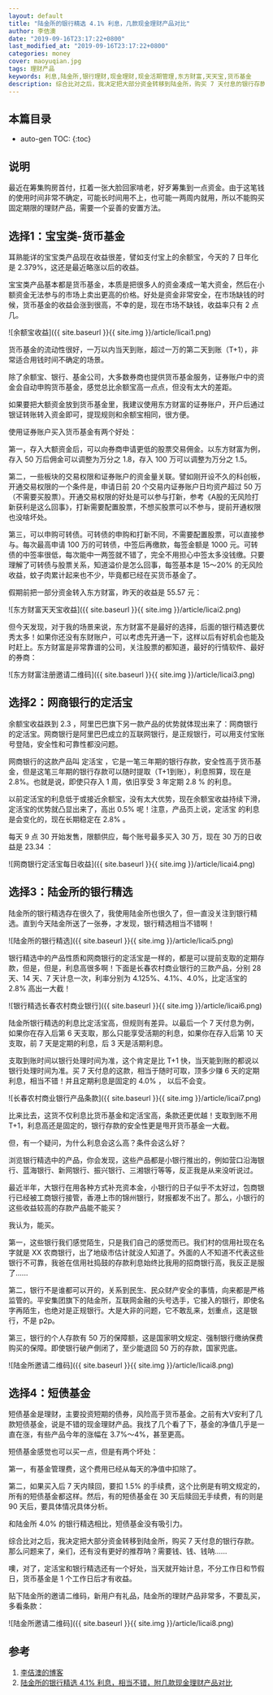 ```yaml
---
layout: default
title: "陆金所的银行精选 4.1% 利息，几款现金理财产品对比"
author: 李佶澳
date: "2019-09-16T23:17:22+0800"
last_modified_at: "2019-09-16T23:17:22+0800"
categories: money
cover: maoyuqian.jpg
tags: 理财产品
keywords: 利息,陆金所,银行理财,现金理财,现金活期管理,东方财富,天天宝,货币基金
description: 综合比对之后，我决定把大部分资金转移到陆金所，购买 7 天付息的银行存款。定活宝和银行精选还有一个好处，当天就开始计息，不分工作日和节假日，货币基金是 1 个工作日后才有收益
---
```


## 本篇目录

* auto-gen TOC:
{:toc}

## 说明

最近在筹集购房首付，扛着一张大脸回家啃老，好歹筹集到一点资金。由于这笔钱的使用时间非常不确定，可能长时间用不上，也可能一两周内就用，所以不能购买固定期限的理财产品，需要一个妥善的安置方法。

## 选择1：宝宝类-货币基金

耳熟能详的宝宝类产品现在收益很差，譬如支付宝上的余额宝，今天的 7 日年化是 2.379%，这还是最近略涨以后的收益。

宝宝类产品基本都是货币基金，本质是把很多人的资金凑成一笔大资金，然后在小额资金无法参与的市场上卖出更高的价格。好处是资金非常安全，在市场缺钱的时候，货币基金的收益会涨到很高，不幸的是，现在市场不缺钱，收益率只有 2 点几。


![余额宝收益]({{ site.baseurl }}{{ site.img }}/article/licai1.png)

货币基金的流动性很好，一万以内当天到账，超过一万的第二天到账（T+1），非常适合用钱时间不确定的场景。



除了余额宝、银行、基金公司，大多数券商也提供货币基金服务，证券账户中的资金会自动申购货币基金，感觉总比余额宝高一点点，但没有太大的差距。



如果要把大额资金放到货币基金里，我建议使用东方财富的证券账户，开户后通过银证转账转入资金即可，提现规则和余额宝相同，很方便。



使用证券账户买入货币基金有两个好处：



第一，存入大额资金后，可以向券商申请更低的股票交易佣金。以东方财富为例，存入 50 万后佣金可以调整为万分之 1.8，存入 100 万可以调整为万分之 1.5。



第二，一些板块的交易权限和证券账户的资金量关联。譬如刚开设不久的科创板，开通交易权限的一个条件是，申请日前 20 个交易内证券账户日均资产超过 50 万（不需要买股票）。开通交易权限的好处是可以参与打新，参考《A股的无风险打新获利是这么回事》，打新需要配置股票，不想买股票可以不参与，提前开通权限也没啥坏处。



第三，可以申购可转债。可转债的申购和打新不同，不需要配置股票，可以直接参与。每次最高申请 100 万的可转债，中签后再缴款，每签金额是 1000 元。可转债的中签率很低，每次能中一两签就不错了，完全不用担心中签太多没钱缴。只要理解了可转债与股票关系，知道溢价是怎么回事，每签基本是 15～20% 的无风险收益，蚊子肉累计起来也不少，毕竟都已经在买货币基金了。



假期前把一部分资金转入东方财富，昨天的收益是 55.57 元：

![东方财富天天宝收益]({{ site.baseurl }}{{ site.img }}/article/licai2.png)

但今天发现，对于我的场景来说，东方财富不是最好的选择，后面的银行精选要优秀太多！如果你还没有东财账户，可以考虑先开通一下，这样以后有好机会也能及时赶上。东方财富是非常靠谱的公司，关注股票的都知道，最好的行情软件、最好的券商：

![东方财富注册邀请二维码]({{ site.baseurl }}{{ site.img }}/article/licai3.png)

## 选择2：网商银行的定活宝

余额宝收益跌到 2.3 ，阿里巴巴旗下另一款产品的优势就体现出来了：网商银行的定活宝。网商银行是阿里巴巴成立的互联网银行，是正规银行，可以用支付宝账号登陆，安全性和可靠性都没问题。



网商银行的这款产品叫 定活宝 ，它是一笔三年期的银行存款，安全性高于货币基金，但是这笔三年期的银行存款可以随时提取（T+1到账），利息照算，现在是 2.8%。也就是说，即使只存入 1 周，依旧享受 3 年定期 2.8 % 的利息。



以前定活宝的利息低于或接近余额宝，没有太大优势，现在余额宝收益持续下滑，定活宝的优势就凸显出来了，高出 0.5% 呢！注意，产品页上说，定活宝 的利息是会变化的，现在长期稳定在 2.8% 。


每天 9 点 30 开始发售，限额供应，每个账号最多买入 30 万，现在 30 万的日收益是  23.34 ：

![网商银行定活宝每日收益]({{ site.baseurl }}{{ site.img }}/article/licai4.png)

## 选择3：陆金所的银行精选

陆金所的银行精选存在很久了，我使用陆金所也很久了，但一直没关注到银行精选。直到今天陆金所送了一张券，才发现，银行精选相当不错啊！


![陆金所的银行精选]({{ site.baseurl }}{{ site.img }}/article/licai5.png)

银行精选中的产品性质和网商银行的定活宝是一样的，都是可以提前支取的定期存款，但是，但是，利息高很多啊！下面是长春农村商业银行的三款产品，分别 28 天、14 天、7 天计息一次，利率分别为 4.125%、4.1%、4.0%，比定活宝的 2.8% 高出一大截！


![银行精选长春农村商业银行]({{ site.baseurl }}{{ site.img }}/article/licai6.png)

陆金所银行精选的利息比定活宝高，但规则有差异。以最后一个 7 天付息为例，如果你在存入后第 6 天支取，那么只能享受活期的利息，如果你在存入后第 10 天支取，前 7 天是定期的利息，后 3 天是活期利息。



支取到账时间以银行处理时间为准，这个肯定是比 T+1 快，当天能到账的都说以银行处理时间为准。买 7 天付息的这款，相当于随时可取，顶多少赚 6 天的定期利息，相当不错！并且定期利息是固定的 4.0% ， 以后不会变。


![长春农村商业银行产品条款]({{ site.baseurl }}{{ site.img }}/article/licai7.png)

比来比去，这货不仅利息比货币基金和定活宝高，条款还更优越！支取到账不用 T+1，利息高还是固定的，银行存款的安全性更是甩开货币基金一大截。



但，有一个疑问，为什么利息会这么高？条件会这么好？



浏览银行精选中的产品，你会发现，这些产品都是小银行推出的，例如营口沿海银行、蓝海银行、新网银行、振兴银行、三湘银行等等，反正我是从来没听说过。



最近半年，大银行在用各种方式补充资本金，小银行的日子似乎不太好过，包商银行已经被工商银行接管，香港上市的锦州银行，财报都发不出了。那么，小银行的这些收益较高的存款产品能不能买？



我认为，能买。



第一，这些银行我们感觉陌生，只是我们自己的感觉而已。我们村的信用社现在名字就是 XX 农商银行，出了地级市估计就没人知道了。外面的人不知道不代表这些银行不可靠，我爸在信用社捣鼓的存款利息始终比我用的招商银行高，我反正是服了......



第二，银行不是谁都可以开的，关系到民生、民众财产安全的事情，向来都是严格监管的。平安集团旗下的陆金所，互联网金融的头号选手，它接入的银行，即使名字再陌生，也绝对是正规银行。大是大非的问题，它不敢乱来，划重点，这是银行，不是 p2p。



第三，银行的个人存款有 50 万的保障额，这是国家明文规定、强制银行缴纳保费购买的保障。即使银行破产倒闭了，至少能退回 50 万的存款，国家兜底。


![陆金所邀请二维码]({{ site.baseurl }}{{ site.img }}/article/licai8.png)

## 选择4：短债基金

短债基金是理财，主要投资短期的债券，风险高于货币基金。之前有大V安利了几款短债基金，说是不错的现金理财产品。我找了几个看了下，基金的净值几乎是一直在涨，有些产品今年的涨幅在 3.7%～4%，甚至更高。



短债基金感觉也可以买一点，但是有两个坏处：



第一，有基金管理费，这个费用已经从每天的净值中扣除了。



第二，如果买入后 7 天内赎回，要扣 1.5% 的手续费，这个比例是有明文规定的，所有的短债基金都这样。然后，有的短债基金在 30 天后赎回无手续费，有的则是 90 天后，要具体情况具体分析。



和陆金所 4.0% 的银行精选相比，短债基金没有吸引力。



综合比对之后，我决定把大部分资金转移到陆金所，购买 7 天付息的银行存款。那么问题来了，亲们，还有没有更好的推荐呐？需要钱、钱、钱呐......



噢，对了，定活宝和银行精选还有一个好处，当天就开始计息，不分工作日和节假日，货币基金是 1 个工作日后才有收益。



贴下陆金所的邀请二维码，新用户有礼品，陆金所的理财产品非常多，不要乱买，多看条款：


![陆金所邀请二维码]({{ site.baseurl }}{{ site.img }}/article/licai8.png)

## 参考

1. [李佶澳的博客][1]
2. [陆金所的银行精选 4.1% 利息，相当不错，附几款现金理财产品对比][2]

[1]: https://www.lijiaocn.com "李佶澳的博客"
[2]: https://mp.weixin.qq.com/s/fv8G2hh5Cdno5rtOsLUZ7g "陆金所的银行精选 4.1% 利息，相当不错，附几款现金理财产品对比"


